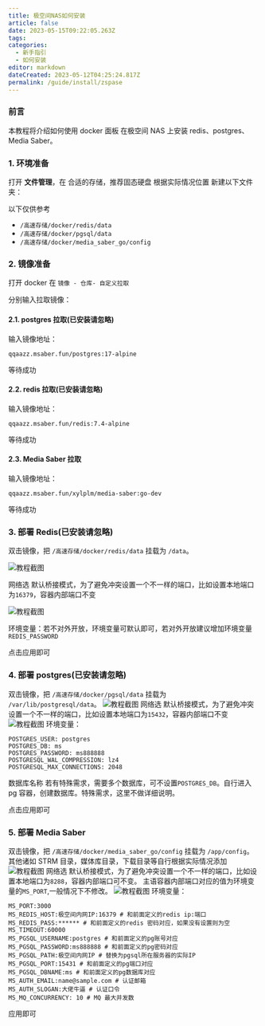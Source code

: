 ```yaml
---
title: 极空间NAS如何安装
article: false
date: 2023-05-15T09:22:05.263Z
tags:
categories:
  - 新手指引
  - 如何安装
editor: markdown
dateCreated: 2023-05-12T04:25:24.817Z
permalink: /guide/install/zspase
---
```


### 前言

本教程将介绍如何使用 docker 面板 在极空间 NAS 上安装 redis、postgres、Media Saber。

### 1. 环境准备

打开 **文件管理**，在 合适的存储，推荐固态硬盘 根据实际情况位置 新建以下文件夹：

以下仅供参考

- `/高速存储/docker/redis/data`
- `/高速存储/docker/pgsql/data`
- `/高速存储/docker/media_saber_go/config`

### 2. 镜像准备

打开 docker 在 `镜像 - 仓库- 自定义拉取`

分别输入拉取镜像：

#### 2.1. postgres 拉取(已安装请忽略)

输入镜像地址：

```shell
qqaazz.msaber.fun/postgres:17-alpine
```

等待成功

#### 2.2. redis 拉取(已安装请忽略)

输入镜像地址：

```shell
qqaazz.msaber.fun/redis:7.4-alpine
```

等待成功

#### 2.3. Media Saber 拉取

输入镜像地址：

```shell
qqaazz.msaber.fun/xylplm/media-saber:go-dev
```

等待成功

### 3. 部署 Redis(已安装请忽略)

双击镜像，把 `/高速存储/docker/redis/data` 挂载为 `/data`。

![教程截图](./zspase_images/1.png)

网络选 默认桥接模式，为了避免冲突设置一个不一样的端口，比如设置本地端口为`16379`，容器内部端口不变

![教程截图](./zspase_images/2.png)

环境变量：若不对外开放，环境变量可默认即可，若对外开放建议增加环境变量 `REDIS_PASSWORD`

点击应用即可

### 4. 部署 postgres(已安装请忽略)

双击镜像，把 `/高速存储/docker/pgsql/data` 挂载为 `/var/lib/postgresql/data`。
![教程截图](./zspase_images/3.png)
网络选 默认桥接模式，为了避免冲突设置一个不一样的端口，比如设置本地端口为`15432`，容器内部端口不变
![教程截图](./zspase_images/4.png)
环境变量：

```shell
POSTGRES_USER: postgres
POSTGRES_DB: ms
POSTGRES_PASSWORD: ms888888
POSTGRESQL_WAL_COMPRESSION: lz4
POSTGRESQL_MAX_CONNECTIONS: 2048
```
数据库名称 
若有特殊需求，需要多个数据库，可不设置`POSTGRES_DB`。自行进入 pg 容器，创建数据库。特殊需求，这里不做详细说明。

点击应用即可

### 5. 部署 Media Saber

双击镜像，把 `/高速存储/docker/media_saber_go/config` 挂载为 `/app/config`。
其他诸如 STRM 目录，媒体库目录，下载目录等自行根据实际情况添加
![教程截图](./zspase_images/5.png)
网络选 默认桥接模式，为了避免冲突设置一个不一样的端口，比如设置本地端口为`8288`，容器内部端口可不变。 主语容器内部端口对应的值为环境变量的`MS_PORT`,一般情况下不修改。
![教程截图](./zspase_images/6.png)
环境变量：

```shell
MS_PORT:3000
MS_REDIS_HOST:极空间内网IP:16379 # 和前面定义的redis ip:端口
MS_REDIS_PASS:****** # 和前面定义的redis 密码对应，如果没有设置则为空
MS_TIMEOUT:60000
MS_PGSQL_USERNAME:postgres # 和前面定义的pg账号对应
MS_PGSQL_PASSWORD:ms888888 # 和前面定义的pg密码对应
MS_PGSQL_PATH:极空间内网IP # 替换为pgsql所在服务器的实际IP
MS_PGSQL_PORT:15431 # 和前面定义的pg端口对应
MS_PGSQL_DBNAME:ms # 和前面定义的pg数据库对应
MS_AUTH_EMAIL:name@sample.com # 认证邮箱
MS_AUTH_SLOGAN:大佬牛逼 # 认证口令
MS_MQ_CONCURRENCY: 10 # MQ 最大并发数
```
应用即可